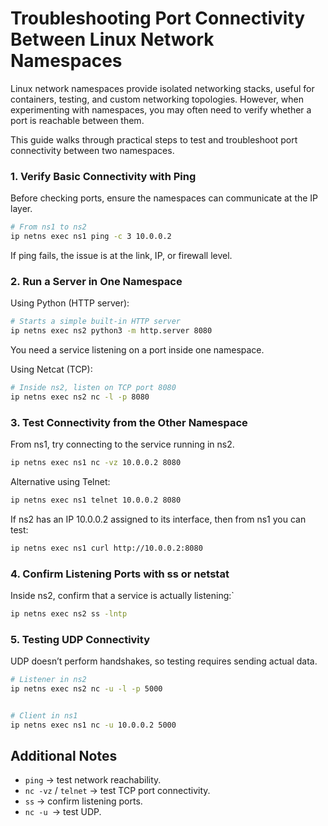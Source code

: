# Troubleshooting Port Connectivity Between Linux Network Namespaces

Linux network namespaces provide isolated networking stacks, useful for containers, testing, and custom networking topologies. However, when experimenting with namespaces, you may often need to verify whether a port is reachable between them. 

This guide walks through practical steps to test and troubleshoot port connectivity between two namespaces.

### 1. Verify Basic Connectivity with Ping
Before checking ports, ensure the namespaces can communicate at the IP layer.
```bash
# From ns1 to ns2
ip netns exec ns1 ping -c 3 10.0.0.2
```
If ping fails, the issue is at the link, IP, or firewall level.

### 2. Run a Server in One Namespace

Using Python (HTTP server):
```bash
# Starts a simple built-in HTTP server
ip netns exec ns2 python3 -m http.server 8080
```
You need a service listening on a port inside one namespace.

Using Netcat (TCP):
```bash
# Inside ns2, listen on TCP port 8080
ip netns exec ns2 nc -l -p 8080
```

### 3. Test Connectivity from the Other Namespace
From ns1, try connecting to the service running in ns2.
```bash
ip netns exec ns1 nc -vz 10.0.0.2 8080
```

Alternative using Telnet:
```bash
ip netns exec ns1 telnet 10.0.0.2 8080
```

If ns2 has an IP 10.0.0.2 assigned to its interface, then from ns1 you can test:
```bash
ip netns exec ns1 curl http://10.0.0.2:8080
```

### 4. Confirm Listening Ports with ss or netstat

Inside ns2, confirm that a service is actually listening:`
```bash
ip netns exec ns2 ss -lntp
```

### 5. Testing UDP Connectivity

UDP doesn’t perform handshakes, so testing requires sending actual data.
```bash
# Listener in ns2
ip netns exec ns2 nc -u -l -p 5000


# Client in ns1
ip netns exec ns1 nc -u 10.0.0.2 5000
```

## Additional Notes
- ``ping`` → test network reachability.
- ``nc -vz`` / ``telnet`` → test TCP port connectivity.
- ``ss`` → confirm listening ports.
- ``nc -u ``→ test UDP.